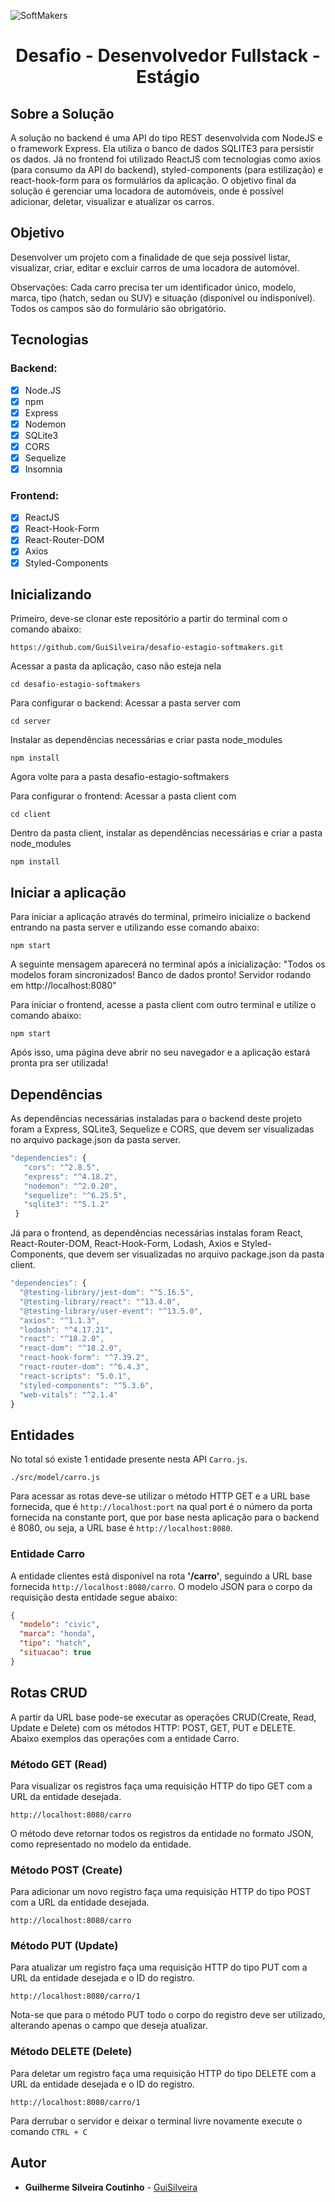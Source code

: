 ![SoftMakers](https://www.softmakers.com.br/assets/img/logotipo14xxhdpi.png)

<h1 align="center"> Desafio - Desenvolvedor Fullstack - Estágio </h1>

## Sobre a Solução

A solução no backend é uma API do tipo REST desenvolvida com NodeJS e o framework Express. Ela utiliza o banco de dados SQLITE3 para persistir os dados. Já no frontend foi utilizado ReactJS com tecnologias como axios (para consumo da API do backend), styled-components (para estilização) e react-hook-form para os formulários da aplicação. O objetivo final da solução é gerenciar uma locadora de automóveis, onde é possível adicionar, deletar, visualizar e atualizar os carros.

## Objetivo

Desenvolver um projeto com a finalidade de que seja possível listar, visualizar, criar, editar e excluir carros de uma locadora de automóvel.

Observações:
Cada carro precisa ter um identificador único, modelo, marca, tipo (hatch, sedan ou SUV) e situação (disponível ou indisponível). Todos os campos são do formulário são obrigatório.

## Tecnologias

### Backend:

- [x] Node.JS
- [x] npm
- [x] Express
- [x] Nodemon
- [x] SQLite3
- [x] CORS
- [x] Sequelize
- [x] Insomnia

### Frontend:

- [x] ReactJS
- [x] React-Hook-Form
- [x] React-Router-DOM
- [x] Axios
- [x] Styled-Components

## Inicializando

Primeiro, deve-se clonar este repositório a partir do terminal com o comando abaixo:

```
https://github.com/GuiSilveira/desafio-estagio-softmakers.git
```

Acessar a pasta da aplicação, caso não esteja nela

```
cd desafio-estagio-softmakers
```

Para configurar o backend: Acessar a pasta server com

```
cd server
```

Instalar as dependências necessárias e criar pasta node_modules

```
npm install
```

Agora volte para a pasta desafio-estagio-softmakers

Para configurar o frontend: Acessar a pasta client com

```
cd client
```

Dentro da pasta client, instalar as dependências necessárias e criar a pasta node_modules

```
npm install
```

## Iniciar a aplicação

Para iniciar a aplicação através do terminal, primeiro inicialize o backend entrando na pasta server e utilizando esse comando abaixo:

```
npm start
```

A seguinte mensagem aparecerá no terminal após a inicialização: "Todos os modelos foram sincronizados! Banco de dados pronto!
Servidor rodando em http://localhost:8080"

Para iniciar o frontend, acesse a pasta client com outro terminal e utilize o comando abaixo:

```
npm start
```

Após isso, uma página deve abrir no seu navegador e a aplicação estará pronta pra ser utilizada!

## Dependências

As dependências necessárias instaladas para o backend deste projeto foram a Express, SQLite3, Sequelize e CORS, que devem ser visualizadas no arquivo package.json da pasta server.

```javascript
"dependencies": {
   "cors": "^2.8.5",
   "express": "^4.18.2",
   "nodemon": "^2.0.20",
   "sequelize": "^6.25.5",
   "sqlite3": "^5.1.2"
 }
```

Já para o frontend, as dependências necessárias instalas foram React, React-Router-DOM, React-Hook-Form, Lodash, Axios e Styled-Components, que devem ser visualizadas no arquivo package.json da pasta client.

```javascript
"dependencies": {
  "@testing-library/jest-dom": "^5.16.5",
  "@testing-library/react": "^13.4.0",
  "@testing-library/user-event": "^13.5.0",
  "axios": "^1.1.3",
  "lodash": "^4.17.21",
  "react": "^18.2.0",
  "react-dom": "^18.2.0",
  "react-hook-form": "^7.39.2",
  "react-router-dom": "^6.4.3",
  "react-scripts": "5.0.1",
  "styled-components": "^5.3.6",
  "web-vitals": "^2.1.4"
}
```

## Entidades

No total só existe 1 entidade presente nesta API `Carro.js`.

```
./src/model/carro.js
```

Para acessar as rotas deve-se utilizar o método HTTP GET e a URL base fornecida, que é `http://localhost:port` na qual port é o número da porta fornecida na constante port, que por base nesta aplicação para o backend é 8080, ou seja, a URL base é `http://localhost:8080`.

### Entidade Carro

A entidade clientes está disponível na rota **'/carro'**, seguindo a URL base fornecida `http://localhost:8080/carro`. O modelo JSON para
o corpo da requisição desta entidade segue abaixo:

```json
{
  "modelo": "civic",
  "marca": "honda",
  "tipo": "hatch",
  "situacao": true
}
```

## Rotas CRUD

A partir da URL base pode-se executar as operações CRUD(Create, Read, Update e Delete) com os métodos HTTP: POST, GET, PUT e DELETE. Abaixo exemplos das operações com a entidade Carro.

### Método GET (Read)

Para visualizar os registros faça uma requisição HTTP do tipo GET com a URL da entidade desejada.

`http://localhost:8080/carro`

O método deve retornar todos os registros da entidade no formato JSON, como representado no modelo da entidade.

### Método POST (Create)

Para adicionar um novo registro faça uma requisição HTTP do tipo POST com a URL da entidade desejada.

`http://localhost:8080/carro`

### Método PUT (Update)

Para atualizar um registro faça uma requisição HTTP do tipo PUT com a URL da entidade desejada e o ID do registro.

`http://localhost:8080/carro/1`

Nota-se que para o método PUT todo o corpo do registro deve ser utilizado, alterando apenas o campo que deseja atualizar.

### Método DELETE (Delete)

Para deletar um registro faça uma requisição HTTP do tipo DELETE com a URL da entidade desejada e o ID do registro.

`http://localhost:8080/carro/1`

Para derrubar o servidor e deixar o terminal livre novamente execute o comando `CTRL + C`

## Autor

- **Guilherme Silveira Coutinho** - [GuiSilveira](https://github.com/GuiSilveira)
